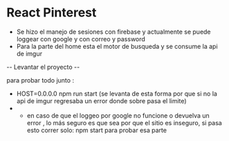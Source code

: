 # React Pinterest 

- Se hizo el manejo de sesiones con firebase y actualmente se puede loggear con google y con correo y password
- Para la parte del home esta el motor de busqueda y se consume la api de imgur 

-- Levantar el proyecto --

para probar todo junto :
  - HOST=0.0.0.0 npm run start (se levanta de esta forma por que si no la api de imgur regresaba un error donde sobre pasa el limite)
  - * en caso de que el loggeo por google no funcione o devuelva un error , lo más seguro es que sea por que el sitio es inseguro, si pasa esto correr solo: npm start para probar esa parte 
